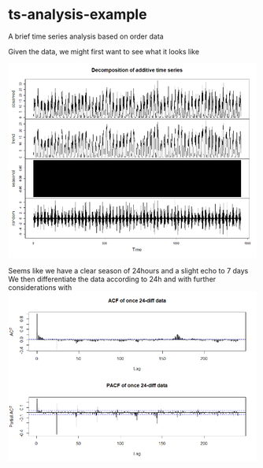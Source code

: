 # ts-analysis-example
A brief time series analysis based on order data

Given the data, we might first want to see what it looks like

![Decomposition of the data](decomposition.png)

Seems like we have a clear season of 24hours and a slight echo to 7 days
We then differentiate the data according to 24h and with further considerations with
![ACF and PACF](pacfacf.png)


